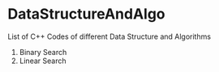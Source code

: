 # DataStructureAndAlgo
List of C++ Codes of different Data Structure and Algorithms
1) Binary Search
2) Linear Search
